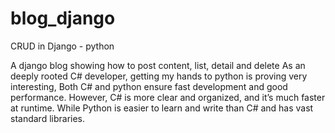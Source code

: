# blog_django
CRUD in Django - python

A django blog showing how to post content, list, detail and delete As an deeply rooted C# developer, 
getting my hands to python is proving very interesting, Both C# and python ensure fast development 
and good performance. However, C# is more clear and organized, and it’s much faster at runtime. 
While Python is easier to learn and write than C# and has vast standard libraries.
